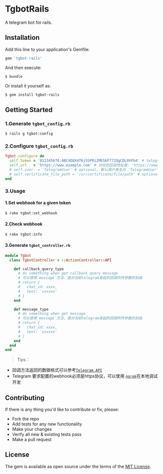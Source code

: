 # TgbotRails
A telegram bot for rails.

## Installation
Add this line to your application's Gemfile:

```ruby
gem 'tgbot-rails'
```

And then execute:
```bash
$ bundle
```

Or install it yourself as:
```bash
$ gem install tgbot-rails
```

## Getting Started

### 1.Generate `tgbot_config.rb`

```bash
$ rails g tgbot:config
```

### 2.Configure `tgbot_config.rb`

```ruby
Tgbot.configure do
  self.token = '012345678:ABCdOEK4T6jSSPRi2MES6F772QgCDL0VFb4' # telegram bot token
  self.url   = 'https://www.example.com' # 对应的回调地址是: 'https://www.example.com/tgbot/:token'
  # self.user  = 'TelegramUser' # optional, 默认用户类名为 'TelegramUser'
  # self.certificate_file_path = '/ur/certificate/file/path' # optional
end
```

### 3.Usage
#### 1.Set webhook for a given token

```bash
$ rake tgbot:set_webhook
```

#### 2.Check webhook

```bash
$ rake tgbot:info
```

#### 3.Generate `tgbot_controller.rb`

```ruby
module Tgbot
  class TgbotController < ::ActionController::API

    def callback_query_type
      # do something when get callback query message
      # 可以使用`message`方法，是对当前telegram发起的回调所传参数的封装
      # return {
      #   chat_id: xxxx,
      #   text: 'xxxxxx'
      # }
    end

    def message_type
      # do something when get message
      # 可以使用`message`方法，是对当前telegram发起的回调所传参数的封装
      # return {
      #   chat_id: xxxx,
      #   text: 'xxxxxx'
      # }
    end
  end
end
```
> Tips：
 - 回调方法返回的数据格式可以参考[`Telegram API`](https://core.telegram.org/bots/api#sendmessage)
 - Telegram 要求配置的webhook必须是https协议，可以使用
 [`ngrok`](https://ngrok.com/)在本地调试开发


## Contributing

If there is any thing you'd like to contribute or fix, please:

- Fork the repo
- Add tests for any new functionality
- Make your changes
- Verify all new & existing tests pass
- Make a pull request

## License
The gem is available as open source under the terms of the [MIT License](http://opensource.org/licenses/MIT).
